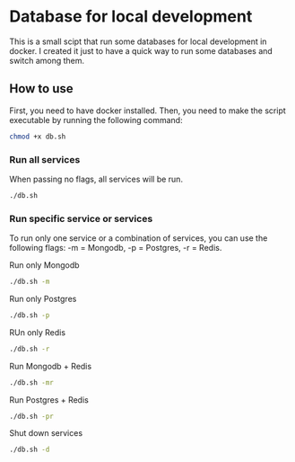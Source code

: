 # Database for local development

This is a small scipt that run some databases for local development in docker. I created it just to have a quick way to run some databases and switch among them.

## How to use

First, you need to have docker installed. Then, you need to make the script executable by running the following command:

```sh
chmod +x db.sh
```

### Run all services

When passing no flags, all services will be run.

```sh
./db.sh
```

### Run specific service or services

To run only one service or a combination of services, you can use the following flags: -m = Mongodb, -p = Postgres, -r = Redis.

Run only Mongodb

```sh
./db.sh -m
```

Run only Postgres

```sh
./db.sh -p
```

RUn only Redis

```sh
./db.sh -r
```

Run Mongodb + Redis

```sh
./db.sh -mr
```

Run Postgres + Redis

```sh
./db.sh -pr
```

Shut down services

```sh
./db.sh -d
```

